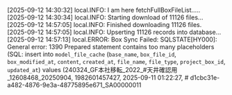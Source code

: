 [2025-09-12 14:30:32] local.INFO: I am here fetchFullBoxFileList.....  
[2025-09-12 14:30:34] local.INFO: Starting download of 11126 files...  
[2025-09-12 14:57:05] local.INFO: Finished downloading 11126 files.  
[2025-09-12 14:57:05] local.INFO: Upserting 11126 records into database...  
[2025-09-12 14:57:13] local.ERROR: Box Sync Failed: SQLSTATE[HY000]: General error: 1390 Prepared statement contains too many placeholders (SQL: insert into `model_file_cache` (`base_name`, `box_file_id`, `box_modified_at`, `content`, `created_at`, `file_name`, `file_type`, `project_box_id`, `updated_at`) values (240324_GF本社移転_2022_#天井確認用_12608468_20250904, 1982601457427, 2025-09-11 01:22:27, ﻿# d1cbc31e-a482-4876-9e3a-48775895e671_SA00000011
